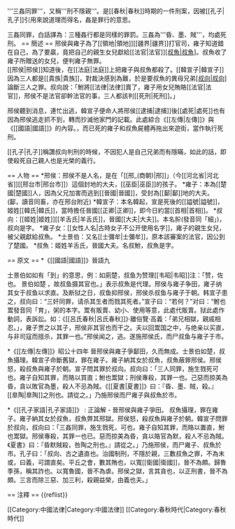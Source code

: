 '''三姦同罪'''，又稱'''刑不隱親'''。是[[春秋|春秋]]時期的一件刑案，因被[[孔子|孔子]]引用來說道理而得名，姦是罪行的意思。

三姦同罪，白話譯為：三種姦行都是同樣的罪罰。三姦為'''昏、墨、賊'''，均處死刑。
== 簡述 ==
邢侯與雍子為了[[領地|領地]][[疆界|疆界]]打官司，雍子知道錯在自己，為了要贏，竟把自己的親生女兒獻給[[法官|法官]][[叔魚|叔魚]]([[羊舌鮒|羊舌鮒]])。叔魚收了雍子所贈送的女兒，便判雍子無罪。<br />
[[邢侯|邢侯]]知道後，在[[法庭|法庭]]上把雍子與叔魚都殺了。[[韓宣子|韓宣子]]因為三人都是[[貴族|貴族]]，對裁決感到為難，於是要叔魚的異母兄弟[[叔向|叔向]]([[叔向|羊舌譽]])論斷三人之罪。叔向說：「鮒將[[法律|法律]]賣了，雍子用女兒賄賂[[法官|法官]]，邢侯不是法官卻幹法官的事，三人都該判[[死刑|死刑]]。」

邢侯聽到消息，連忙出逃，韓宣子便命人將邢侯[[逮捕|逮捕]]後[[處死|處死]]<ref>也有因為邢侯逃走抓不到，轉而抄滅他家門的記載。此處綜合《[[左傳|左傳]]》與《[[國語|國語]]》的內容。</ref>，而已死的雍子和叔魚屍體再拖出來遊街，當作執行死刑。

[[孔子|孔子]]稱讚叔向判刑的時候，不因犯人是自己兄弟而有隱瞞，如此的話，即使殺死自己親人也是光榮的義行。

== 人物 ==
*邢侯：邢侯不是人名，是在「[[邢_(商朝)|邢]]」（今[[河北省|河北省]][[邢台市|邢台市]]）這個封地的大夫，[[巫臣|巫臣]]的孩子。
*雍子：本為[[楚國|楚國]]人，因為父兄加害而逃到[[晉國|晉國]]，受封為[[鄐|鄐]]地的大夫。(鄐，讀音同畜，亦在邢台附近)
*韓宣子：本名韓起，宣是死後的[[謚號|謚號]]，姬姓[[韓氏|韓氏]]，當時擔任晉國[[正卿|正卿]]，即今日約當[[首相|首相]]。
*叔向：[[姬姓|姬姓]][[羊舌氏|羊舌氏]]，晉國[[大夫|大夫]]。本名肸(發音同「細」)，叔向是字。
*雍子女：[[女性人名|古時女子不公开使用名字]]，雍子的親生女兒，被父親獻給叔魚。
*士景伯：又名[[士彌牟|士彌牟]]，原本該審案的法官，因公到了楚國。
*叔魚：姬姓羊舌氏，晉國大夫。名叔鮒，叔魚是字。

== 原文 ==
*《[[國語|國語]]》晉語九

士景伯如<ref>如有「到」的意思，例：如廁</ref>楚，叔鱼为赞理<ref>[[韦昭|韦昭]]注：「赞，佐也。 景伯如楚 ，故叔鱼摄其官也。」表示叔魚是代理</ref>。邢侯与雍子争田，雍子纳其女于叔鱼以求直。及断狱之日，叔鱼抑邢侯，邢侯杀叔鱼与雍子于朝。韩宣子患之，叔向曰：“三奸同罪，请杀其生者而戮其死者。”宣子曰：“若何？”对曰：“鲋也鬻<ref>發音同「育」，粥的本字。鬻有販賣、幼小、使用等意，此處代販賣。</ref>狱<ref>此處作動詞，表訴訟。如：《[[呂氏春秋|呂氏春秋]]》·離俗覽·高義：「弟兄相獄，親戚相忍。」</ref>，雍子贾之以其子，邢侯非其官也而干之。夫以回鬻国之中，与绝亲以买直，与非司寇而擅杀，其罪一也。”邢侯闻之，逃。遂施邢侯氏，而尸叔鱼与雍子于市。

*《[[左傳|左傳]]》昭公十四年
晉邢侯與雍子爭鄐田，久而無成。士景伯如楚，叔魚攝理。韓宣子命斷舊獄，罪在雍子。雍子納其女於叔魚，叔魚蔽罪邢侯。邢侯怒，殺叔魚與雍子於朝。宣子問其罪於叔向。叔向曰：「三人同罪，施生戮死可也。雍子自知其罪，而賂以買直；鮒也鬻獄；刑侯專殺，其罪一也。己惡而掠美為昏，貪以敗官為墨，殺人不忌為賊。《[[夏書|夏書]]》曰：『昏、墨、賊，殺。』[[臯陶|臯陶]]之刑也。請從之。」乃施邢侯而尸雍子與叔魚於市。

*《[[孔子家語|孔子家語]]》 : 正論解 - 晉邢侯與雍子爭田。
叔魚攝理，罪在雍子。雍子納其女於叔魚，叔魚弊其邢獄。邢侯怒，殺叔魚與雍子於朝。韓宣子問罪於叔向，叔向曰：「三姦同罪，施生戮死，可也。雍子自知其罪，而賂以置直，鮒也鬻獄。邢侯專殺，其罪一也已。惡而掠美為昏，貪以賂官為默，殺人不忌為賊。《夏書》曰：『昏默賊殺，咎陶之刑也。』請從之。」乃施邢侯，而尸雍子、叔魚於市。孔子曰：「叔向、古之遺直也。治國制刑，不隱於親，三數叔魚之罪，不為末或，曰義，可謂直矣。平丘之會，數其賄也，以寬[[衛國|衛國]]，晉不為頗。歸魯季孫，稱其詐也。以寬魯國，晉不為虐。邢侯之獄，言其貪也，以正刑書，晉不為頗。三言而除三惡、加三利，殺親益榮，由義也夫。」

== 注釋 ==
{{reflist}}

[[Category:中國法律|Category:中國法律]]
[[Category:春秋時代|Category:春秋時代]]